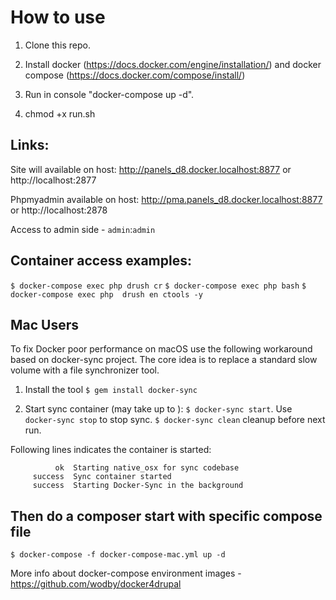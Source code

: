 # How to use

1. Clone this repo.

2. Install  docker (https://docs.docker.com/engine/installation/) and docker compose (https://docs.docker.com/compose/install/)

3. Run in console "docker-compose up -d".

4. chmod +x run.sh
  
## Links:
Site will available on host: http://panels_d8.docker.localhost:8877 or http://localhost:2877

Phpmyadmin available on host:  http://pma.panels_d8.docker.localhost:8877 or http://localhost:2878

Access to admin side - `admin`:`admin`

## Container access examples:
`$ docker-compose exec php drush cr`
`$ docker-compose exec php bash`
`$ docker-compose exec php  drush en ctools -y`

## Mac Users
To fix Docker poor performance on macOS use the following workaround based on docker-sync project. The core idea is to replace a standard slow volume with a file synchronizer tool.

1.  Install the tool 
`$ gem install docker-sync`

2.  Start sync container (may take up to ):
`$ docker-sync start`. Use `docker-sync stop` to stop sync.
`$ docker-sync clean` cleanup before next run.

Following lines indicates the container is started:

```
          ok  Starting native_osx for sync codebase
     success  Sync container started
     success  Starting Docker-Sync in the background
```

## Then do a composer start with specific compose file 
`$ docker-compose -f docker-compose-mac.yml up -d`

More info about docker-compose environment images - https://github.com/wodby/docker4drupal
